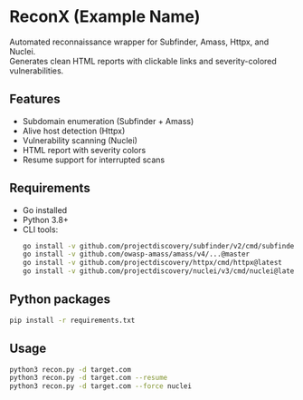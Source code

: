 # ReconX (Example Name)

Automated reconnaissance wrapper for Subfinder, Amass, Httpx, and Nuclei.  
Generates clean HTML reports with clickable links and severity-colored vulnerabilities.

## Features
- Subdomain enumeration (Subfinder + Amass)
- Alive host detection (Httpx)
- Vulnerability scanning (Nuclei)
- HTML report with severity colors
- Resume support for interrupted scans

## Requirements
- Go installed
- Python 3.8+
- CLI tools:
  ```bash
  go install -v github.com/projectdiscovery/subfinder/v2/cmd/subfinder@latest
  go install -v github.com/owasp-amass/amass/v4/...@master
  go install -v github.com/projectdiscovery/httpx/cmd/httpx@latest
  go install -v github.com/projectdiscovery/nuclei/v3/cmd/nuclei@latest
  ```
## Python packages
  ```bash
  pip install -r requirements.txt
  ```
## Usage
  ```bash
  python3 recon.py -d target.com
  python3 recon.py -d target.com --resume
  python3 recon.py -d target.com --force nuclei
  ```
